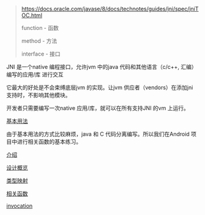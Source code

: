 > https://docs.oracle.com/javase/8/docs/technotes/guides/jni/spec/jniTOC.html
>
> function - 函数
>
> method - 方法
>
> interface - 接口



JNI 是一个native 编程接口，允许jvm 中的java 代码和其他语言（c/c++, 汇编）编写的应用/库 进行交互  

它最大的好处是不会束缚底层jvm 的实现。让jvm 供应者（vendors）在添加jni 支持时，不影响其他模块。  

开发者只需要编写一次native 应用/库，就可以在所有支持JNI 的vm 上运行。



[基本用法](jni-usage-basic.md)

由于基本用法的方式比较麻烦，java 和 C 代码分离编写。所以我们在Android 项目中进行相关函数的基本练习。  

[介绍](./translate/introduction.md)

[设计概览](./translate/design-overview.md)

[类型映射](./translate/JNI-types-and-data-structures.md)

[相关函数](./translate/JNI-functions.md)

[invocation](./translate/the-invocation-API.md)
